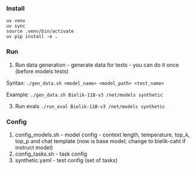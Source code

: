 ### Install
```
uv venv
uv sync
source .venv/bin/activate
uv pip install -e .
```
### Run 
1. Run data generation - generate data for tests - you can do it once (before models tests)

Syntax:
```./gen_data.sh <model_name> <model_path> <test_name>```

Example:
```./gen_data.sh Bielik-11B-v3 /net/models synthetic```

3. Run evals
```./run_eval Bielik-11B-v3 /net/models synthetic```

### Config
1. config_models.sh - model config - context length, temperature, top_k, top_p and chat template (now is base model; change to bielik-caht if instruct model)
2. config_tasks.sh - task config
3. synthetic.yaml - test config (set of tasks) 


